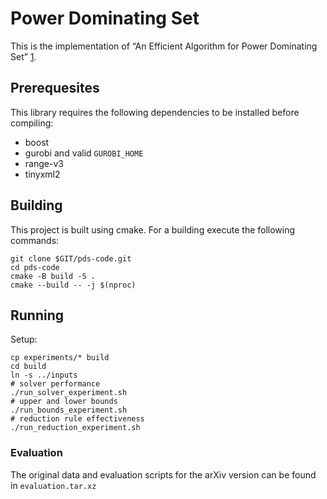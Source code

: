 # Power Dominating Set
This is the implementation of “An Efficient Algorithm for Power Dominating Set” [1].

## Prerequesites
This library requires the following dependencies to be installed before compiling:
* boost
* gurobi and valid `GUROBI_HOME`
* range-v3
* tinyxml2

## Building
This project is built using cmake.
For a building execute the following commands:
```
git clone $GIT/pds-code.git
cd pds-code
cmake -B build -S .
cmake --build -- -j $(nproc)
```

## Running
Setup:
```
cp experiments/* build
cd build
ln -s ../inputs
# solver performance
./run_solver_experiment.sh
# upper and lower bounds
./run_bounds_experiment.sh
# reduction rule effectiveness
./run_reduction_experiment.sh
```

### Evaluation
The original data and evaluation scripts for the arXiv version can be found in `evaluation.tar.xz`

[1]: https://arxiv.org/abs/2306.09870
